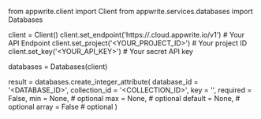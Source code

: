 from appwrite.client import Client
from appwrite.services.databases import Databases

client = Client()
client.set_endpoint('https://<REGION>.cloud.appwrite.io/v1') # Your API Endpoint
client.set_project('<YOUR_PROJECT_ID>') # Your project ID
client.set_key('<YOUR_API_KEY>') # Your secret API key

databases = Databases(client)

result = databases.create_integer_attribute(
    database_id = '<DATABASE_ID>',
    collection_id = '<COLLECTION_ID>',
    key = '',
    required = False,
    min = None, # optional
    max = None, # optional
    default = None, # optional
    array = False # optional
)
